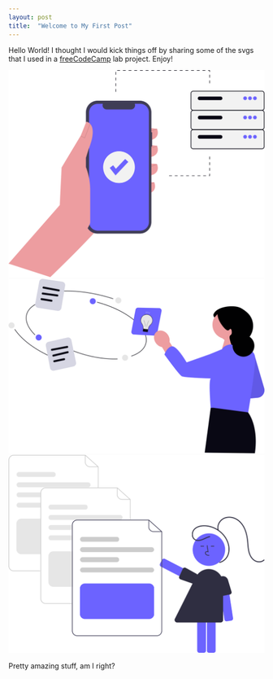 ```yaml
---
layout: post
title:  "Welcome to My First Post"
---
```


Hello World! I thought I would kick things off by sharing some of the svgs that 
I used in a <a href="https://www.freecodecamp.org/learn">freeCodeCamp</a> lab project. Enjoy!

![API Image](/assets/api.svg)
![Chrome Extenstion](/assets/chrome-extension.svg)
![Templates Library](/assets/templates-library.svg)

Pretty amazing stuff, am I right?